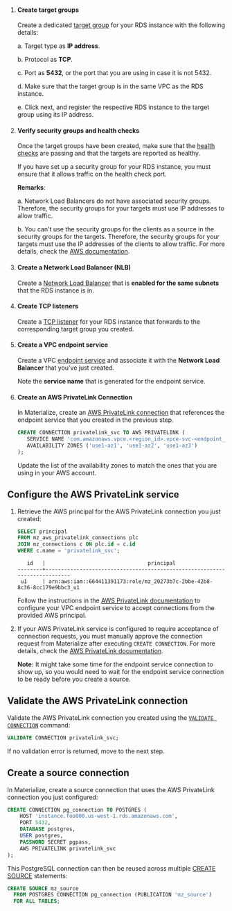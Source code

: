 1. #### Create target groups
    Create a dedicated [target group](https://docs.aws.amazon.com/elasticloadbalancing/latest/network/create-target-group.html) for your RDS instance with the following details:

    a. Target type as **IP address**.

    b. Protocol as **TCP**.

    c. Port as **5432**, or the port that you are using in case it is not 5432.

    d. Make sure that the target group is in the same VPC as the RDS instance.

    e. Click next, and register the respective RDS instance to the target group using its IP address.

1. #### Verify security groups and health checks

    Once the target groups have been created, make sure that the [health checks](https://docs.aws.amazon.com/elasticloadbalancing/latest/network/target-group-health-checks.html) are passing and that the targets are reported as healthy.

    If you have set up a security group for your RDS instance, you must ensure that it allows traffic on the health check port.

    **Remarks**:

    a. Network Load Balancers do not have associated security groups. Therefore, the security groups for your targets must use IP addresses to allow traffic.

    b. You can't use the security groups for the clients as a source in the security groups for the targets. Therefore, the security groups for your targets must use the IP addresses of the clients to allow traffic. For more details, check the [AWS documentation](https://docs.aws.amazon.com/elasticloadbalancing/latest/network/target-group-register-targets.html).

1. #### Create a Network Load Balancer (NLB)
    Create a [Network Load Balancer](https://docs.aws.amazon.com/elasticloadbalancing/latest/network/create-network-load-balancer.html) that is **enabled for the same subnets** that the RDS instance is in.

1. #### Create TCP listeners

    Create a [TCP listener](https://docs.aws.amazon.com/elasticloadbalancing/latest/network/create-listener.html) for your RDS instance that forwards to the corresponding target group you created.

1. #### Create a VPC endpoint service

    Create a VPC [endpoint service](https://docs.aws.amazon.com/vpc/latest/privatelink/create-endpoint-service.html) and associate it with the **Network Load Balancer** that you’ve just created.

    Note the **service name** that is generated for the endpoint service.

1. #### Create an AWS PrivateLink Connection
     In Materialize, create an [AWS PrivateLink connection](/sql/create-connection/#aws-privatelink) that references the endpoint service that you created in the previous step.

     ```sql
    CREATE CONNECTION privatelink_svc TO AWS PRIVATELINK (
        SERVICE NAME 'com.amazonaws.vpce.<region_id>.vpce-svc-<endpoint_service_id>',
        AVAILABILITY ZONES ('use1-az1', 'use1-az2', 'use1-az3')
    );
    ```

    Update the list of the availability zones to match the ones that you are using in your AWS account.

## Configure the AWS PrivateLink service

1. Retrieve the AWS principal for the AWS PrivateLink connection you just created:

    ```sql
    SELECT principal
    FROM mz_aws_privatelink_connections plc
    JOIN mz_connections c ON plc.id = c.id
    WHERE c.name = 'privatelink_svc';
    ```

    ```
       id   |                                 principal
    --------+---------------------------------------------------------------------------
     u1     | arn:aws:iam::664411391173:role/mz_20273b7c-2bbe-42b8-8c36-8cc179e9bbc3_u1
    ```

    Follow the instructions in the [AWS PrivateLink documentation](https://docs.aws.amazon.com/vpc/latest/privatelink/add-endpoint-service-permissions.html)
    to configure your VPC endpoint service to accept connections from the
    provided AWS principal.

1. If your AWS PrivateLink service is configured to require acceptance of connection requests, you must manually approve the connection request from Materialize after executing `CREATE CONNECTION`. For more details, check the [AWS PrivateLink documentation](https://docs.aws.amazon.com/vpc/latest/privatelink/configure-endpoint-service.html#accept-reject-connection-requests).

    **Note:** It might take some time for the endpoint service connection to show up, so you would need to wait for the endpoint service connection to be ready before you create a source.

## Validate the AWS PrivateLink connection

Validate the AWS PrivateLink connection you created using the [`VALIDATE CONNECTION`](/sql/validate-connection) command:

```sql
VALIDATE CONNECTION privatelink_svc;
```

If no validation error is returned, move to the next step.

## Create a source connection

In Materialize, create a source connection that uses the AWS PrivateLink connection you just configured:

```sql
CREATE CONNECTION pg_connection TO POSTGRES (
    HOST 'instance.foo000.us-west-1.rds.amazonaws.com',
    PORT 5432,
    DATABASE postgres,
    USER postgres,
    PASSWORD SECRET pgpass,
    AWS PRIVATELINK privatelink_svc
);
```

This PostgreSQL connection can then be reused across multiple [CREATE SOURCE](https://materialize.com/docs/sql/create-source/postgres/) statements:

```sql
CREATE SOURCE mz_source
  FROM POSTGRES CONNECTION pg_connection (PUBLICATION 'mz_source')
  FOR ALL TABLES;
```
